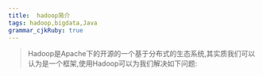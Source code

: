 ```yaml
---
title:  hadoop简介
tags: hadoop,bigdata,Java
grammar_cjkRuby: true
---
```


> Hadoop是Apache下的开源的一个基于分布式的生态系统,其实质我们可以认为是一个框架,使用Hadoop可以为我们解决如下问题:
